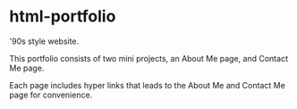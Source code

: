 # html-portfolio
'90s style website.

This portfolio consists of two mini projects, an About Me page, and Contact Me page. 

Each page includes hyper links that leads to the About Me and Contact Me page for convenience.
